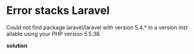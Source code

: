 # Error stacks Laravel

Could not find package laravel/laravel with version 5.4.* in a version inst  
  allable using your PHP version 5.5.38.

**solution**

